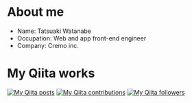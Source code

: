# About me

- Name: Tatsuaki Watanabe
- Occupation: Web and app front-end engineer
- Company: Cremo inc.

# My Qiita works

[![My Qiita posts](https://qiita-badge.apiapi.app/s/nabettu/posts.svg)](http://qiita.com/nabettu) [![My Qiita contributions](https://qiita-badge.apiapi.app/s/nabettu/contributions.svg)](http://qiita.com/nabettu) [![My Qiita followers](https://qiita-badge.apiapi.app/s/nabettu/followers.svg)](http://qiita.com/nabettu)
                
